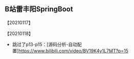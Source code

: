 

## B站雷丰阳SpringBoot
【20210117】

【20210118】
- 跳过了p13-p15：[源码分析-自动配置]https://www.bilibili.com/video/BV19K4y1L7MT?p=15
